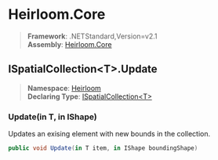 # Heirloom.Core

> **Framework**: .NETStandard,Version=v2.1  
> **Assembly**: [Heirloom.Core][0]  

## ISpatialCollection\<T>.Update

> **Namespace**: [Heirloom][0]  
> **Declaring Type**: [ISpatialCollection\<T>][1]  

### Update(in T, in IShape)

Updates an exising element with new bounds in the collection.

```cs
public void Update(in T item, in IShape boundingShape)
```

[0]: ../../../Heirloom.Core.md
[1]: ../ISpatialCollection[T].md
